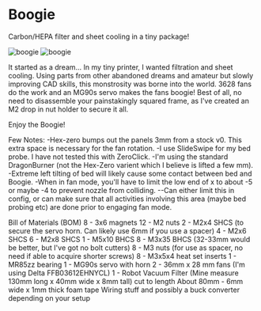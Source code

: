 # Boogie
Carbon/HEPA filter and sheet cooling in a tiny package!

![boogie](https://github.com/user-attachments/assets/ebb13ccf-2c6f-40a4-a78b-2cd0d06f4a7f)
![boogie](https://github.com/ectopenguin/Boogie/main/images/boogie.gif)

It started as a dream... In my tiny printer, I wanted filtration and sheet cooling.
Using parts from other abandoned dreams and amateur but slowly improving CAD skills, this monstrosity was borne into the world.
3628 fans do the work and an MG90s servo makes the fans boogie!
Best of all, no need to disassemble your painstakingly squared frame, as I've created an M2 drop in nut holder to secure it all.

Enjoy the Boogie!

Few Notes:
-Hex-zero bumps out the panels 3mm from a stock v0. This extra space is necessary for the fan rotation.
-I use SlideSwipe for my bed probe. I have not tested this with ZeroClick.
-I'm using the standard DragonBurner (not the Hex-Zero varient which I believe is lifted a few mm).
-Extreme left tilting of bed will likely cause some contact between bed and Boogie.
-When in fan mode, you'll have to limit the low end of x to about -5 or maybe -4 to prevent nozzle from colliding.
--Can either limit this in config, or can make sure that all activities involving this area (maybe bed probing etc) are done prior to engaging fan mode.

Bill of Materials (BOM)
8 - 3x6 magnets
12 - M2 nuts
2 - M2x4 SHCS (to secure the servo horn. Can likely use 6mm if you use a spacer)
4 - M2x6 SHCS
6 - M2x8 SHCS
1 - M5x10 BHCS
8 - M3x35 BHCS (32-33mm would be better, but I've got no bolt cutters)
8 - M3 nuts (for use as spacer, no need if able to acquire shorter screws)
8 - M3x5x4 heat set inserts
1 - MR85zz bearing
1 - MG90s servo with horn
2 - 36mm x 28 mm fans (I'm using Delta FFB03612EHNYCL)
1 - Robot Vacuum Filter (Mine measure 130mm long x 40mm wide x 8mm tall) cut to length
About 80mm - 6mm wide x 1mm thick foam tape
Wiring stuff and possibly a buck converter depending on your setup








